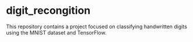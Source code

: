 # digit_recongition
This repository contains a project focused on classifying handwritten digits using the MNIST dataset and TensorFlow.
